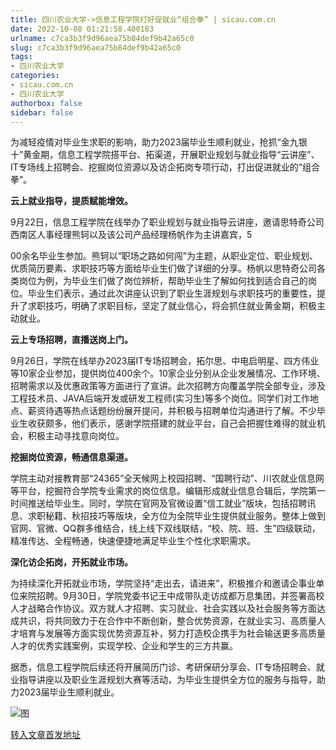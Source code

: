 ```yaml
---
title: 四川农业大学->信息工程学院打好促就业“组合拳” | sicau.com.cn
date: 2022-10-08 01:21:58.400183
urlname: c7ca3b3f9d96aea75b84def9b42a65c0
slug: c7ca3b3f9d96aea75b84def9b42a65c0
tags: 
- 四川农业大学
categories:
- sicau.com.cn
- 四川农业大学
authorbox: false
sidebar: false
---
```

为减轻疫情对毕业生求职的影响，助力2023届毕业生顺利就业，抢抓“金九银十”黄金期，信息工程学院搭平台、拓渠道，开展职业规划与就业指导“云讲座”、IT专场线上招聘会、挖掘岗位资源以及访企拓岗专项行动，打出促进就业的“组合拳”。

**云上就业指导，提质赋能增效。**

9月22日，信息工程学院在线举办了职业规划与就业指导云讲座，邀请思特奇公司西南区人事经理熊轲以及该公司产品经理杨帆作为主讲嘉宾，5
<!--more-->
00余名毕业生参加。熊轲以“职场之路如何闯”为主题，从职业定位、职业规划、优质简历要素、求职技巧等方面给毕业生们做了详细的分享。杨帆以思特奇公司各类岗位为例，为毕业生们做了岗位辨析，帮助毕业生了解如何找到适合自己的岗位。毕业生们表示，通过此次讲座认识到了职业生涯规划与求职技巧的重要性，提升了求职技巧，明确了求职目标，坚定了就业信心，将会抓住就业黄金期，积极主动就业。

**云上专场招聘，直播送岗上门。**

9月26日，学院在线举办2023届IT专场招聘会，拓尔思、中电启明星、四方伟业等10家企业参加，提供岗位400余个。10家企业分别从企业发展情况、工作环境、招聘需求以及优惠政策等方面进行了宣讲。此次招聘方向覆盖学院全部专业，涉及工程技术员、JAVA后端开发或研发工程师(实习生)等多个岗位。同学们对工作地点、薪资待遇等热点话题纷纷展开提问，并积极与招聘单位沟通进行了解。不少毕业生收获颇多，他们表示，感谢学院搭建的就业平台，自己会把握住难得的就业机会，积极主动寻找意向岗位。

**挖掘岗位资源，畅通信息渠道。**

学院主动对接教育部“24365”全天候网上校园招聘、“国聘行动”、川农就业信息网等平台，挖掘符合学院专业需求的岗位信息。编辑形成就业信息合辑后，学院第一时间推送给毕业生。同时，学院在官网及官微设置“信工就业”版块，包括招聘讯息、求职秘籍、秋招技巧等版块，全方位为全院毕业生提供就业服务。整体上做到官网、官微、QQ群多维结合，线上线下双线联结，“校、院、班、生”四级联动，精准传达、全程畅通，快速便捷地满足毕业生个性化求职需求。

**深化访企拓岗，开拓就业市场。**

为持续深化开拓就业市场，学院坚持“走出去，请进来”，积极推介和邀请企事业单位来院招聘。9月30日，学院党委书记王中成带队走访成都万息集团，并签署高校人才战略合作协议。双方就人才招聘、实习就业、社会实践以及社会服务等方面达成共识，将共同致力于在合作中不断创新，整合优势资源，在就业实习、高质量人才培育与发展等方面实现优势资源互补，努力打造校企携手为社会输送更多高质量人才的优秀实践案例，实现学校、企业和学生的三方共赢。

据悉，信息工程学院后续还将开展简历门诊、考研保研分享会、IT专场招聘会、就业指导讲座以及职业生涯规划大赛等活动，为毕业生提供全方位的服务与指导，助力2023届毕业生顺利就业。

![图](https://news.sicau.edu.cn/__local/5/04/C6/A47F0ED8C6E5B489A9E2388E742_7582FFD9_1F3A6.jpg)

[转入文章首发地址](https://news.sicau.edu.cn/info/1078/69724.htm)